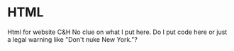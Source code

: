 # HTML
Html for website C&amp;H
No clue on what I put here.  Do I put code here or just a legal warning like "Don't nuke New York."?


